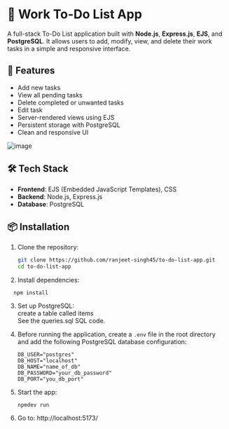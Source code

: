# 📝 Work To-Do List App

A full-stack To-Do List application built with **Node.js**, **Express.js**, **EJS**, and **PostgreSQL**. It allows users to add, modify, view, and delete their work tasks in a simple and responsive interface.

## 🚀 Features

- Add new tasks
- View all pending tasks
- Delete completed or unwanted tasks
- Edit task
- Server-rendered views using EJS
- Persistent storage with PostgreSQL
- Clean and responsive UI

![image](https://github.com/user-attachments/assets/fc58c515-9dc6-4747-94ef-de8ab5f21bfe)
  
  

## 🛠️ Tech Stack

- **Frontend**: EJS (Embedded JavaScript Templates), CSS
- **Backend**: Node.js, Express.js
- **Database**: PostgreSQL


## 📦 Installation

1. Clone the repository:

   ```bash
   git clone https://github.com/ranjeet-singh45/to-do-list-app.git
   cd to-do-list-app
   ```
2. Install dependencies:
 ```
   npm install
   ```
3. Set up PostgreSQL:  
   create a table called items  
   See the queries.sql SQL code.

   
5. Before running the application, create a `.env` file in the root directory and add the following PostgreSQL database configuration:
    ```env
   DB_USER="postgres"
   DB_HOST="localhost"
   DB_NAME="name_of_db"
   DB_PASSWORD="your_db_password"
   DB_PORT="you_db_port"
   ```
6. Start the app:
   ```
   npmdev run
   ```
7. Go to: http://localhost:5173/


